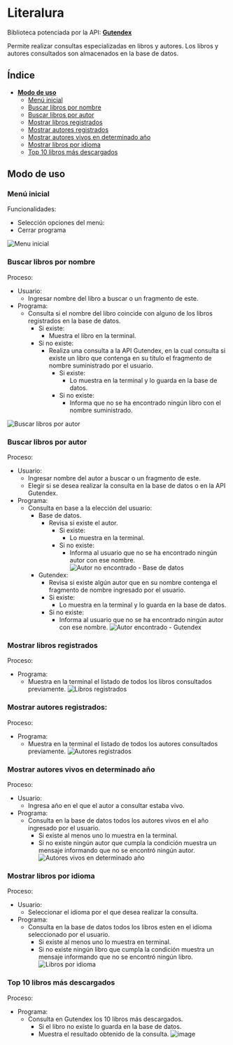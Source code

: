 # Literalura
Biblioteca potenciada por la API: **[Gutendex](https://gutendex.com/ "Gutendex")**

Permite realizar consultas especializadas en libros y autores. Los libros y autores consultados son almacenados en la base de datos.

## Índice
- **[Modo de uso](#modo-de-uso)**
  - [Menú inicial](#menú-inicial)
  - [Buscar libros por nombre](#buscar-libros-por-nombre)
  - [Buscar libros por autor](#buscar-libros-por-autor)
  - [Mostrar libros registrados](#mostrar-libros-registrados)
  - [Mostrar autores registrados](#mostrar-autores-registrados)
  - [Mostrar autores vivos en determinado año](#mostrar-autores-vivos-en-determinado-año)
  - [Mostrar libros por idioma](#mostrar-libros-por-idioma)
  - [Top 10 libros más descargados](#top-10-libros-más-descargados)

## Modo de uso
### Menú inicial
Funcionalidades:
- Selección opciones del menú:
- Cerrar programa

![Menu inicial](https://github.com/Anbeld/Challenge-Literalura_BackEnd/assets/147835151/a543e0db-c6a2-4709-98e6-30e625fac5f4)

### Buscar libros por nombre
Proceso:
- Usuario:
  - Ingresar nombre del libro a buscar o un fragmento de este.
- Programa:
  - Consulta si el nombre del libro coincide con alguno de los libros registrados en la base de datos.
    - Si existe:
      - Muestra el libro en la terminal.
    - Si no existe:
      - Realiza una consulta a la API Gutendex, en la cual consulta si existe un libro que contenga en su título el fragmento de nombre suministrado por el usuario.
        - Si existe:
          - Lo muestra en la terminal y lo guarda en la base de datos.
        - Si no existe:
          - Informa que no se ha encontrado ningún libro con el nombre suministrado.
  
![Buscar libros por autor](https://github.com/Anbeld/Challenge-Literalura_BackEnd/assets/147835151/b876fb64-09f1-435d-a7e8-571b73f490be)

### Buscar libros por autor
Proceso:
- Usuario:
  - Ingresar nombre del autor a buscar o un fragmento de este.
  - Elegir si se desea realizar la consulta en la base de datos o en la API Gutendex.
- Programa:
  - Consulta en base a la elección del usuario: 
    - Base de datos.
      - Revisa si existe el autor.
        - Si existe:
          - Lo muestra en la terminal.
        - Si no existe:
          - Informa al usuario que no se ha encontrado ningún autor con ese nombre.
![Autor no encontrado - Base de datos](https://github.com/Anbeld/Challenge-Literalura_BackEnd/assets/147835151/d2fe4f8e-0c78-4af1-aba3-f64cda23fd66)
    - Gutendex:
      - Revisa si existe algún autor que en su nombre contenga el fragmento de nombre ingresado por el usuario.
       - Si existe:
         - Lo muestra en la terminal y lo guarda en la base de datos.
       - Si no existe:
         - Informa al usuario que no se ha encontrado ningún autor con ese nombre.
![Autor encontrado - Gutendex](https://github.com/Anbeld/Challenge-Literalura_BackEnd/assets/147835151/a0216a41-3b31-4296-92c8-40aeb0a18f2f)

### Mostrar libros registrados
Proceso:
- Programa:
  - Muestra en la terminal el listado de todos los libros consultados previamente.
![Libros registrados](https://github.com/Anbeld/Challenge-Literalura_BackEnd/assets/147835151/2f982233-9fb6-4faf-b702-d42ee91584a5)

### Mostrar autores registrados:
Proceso:
- Programa:
  - Muestra en la terminal el listado de todos los autores consultados previamente.
![Autores registrados](https://github.com/Anbeld/Challenge-Literalura_BackEnd/assets/147835151/c75519ff-0e50-42d5-a6ca-c946828ed690)

### Mostrar autores vivos en determinado año
Proceso:
- Usuario:
  - Ingresa año en el que el autor a consultar estaba vivo.
- Programa:
  - Consulta en la base de datos todos los autores vivos en el año ingresado por el usuario.
    - Si existe al menos uno lo muestra en la terminal.
    - Si no existe ningún autor que cumpla la condición muestra un mensaje informando que no se encontró ningún autor. 
![Autores vivos en determinado año](https://github.com/Anbeld/Challenge-Literalura_BackEnd/assets/147835151/50d2b2e5-a5b2-401b-8d74-22daea73f42a)

### Mostrar libros por idioma
Proceso:
- Usuario:
  - Seleccionar el idioma por el que desea realizar la consulta.
- Programa:
  - Consulta en la base de datos todos los libros esten en el idioma seleccionado por el usuario.
    - Si existe al menos uno lo muestra en terminal.
    - Si no existe ningún libro que cumpla la condición muestra un mensaje informando que no se encontró ningún libro. 
![Libros por idioma](https://github.com/Anbeld/Challenge-Literalura_BackEnd/assets/147835151/47207f95-7c69-4ac8-88f2-6739faef6072)

### Top 10 libros más descargados
Proceso:
- Programa:
  - Consulta en Gutendex los 10 libros más descargados.
    - Si el libro no existe lo guarda en la base de datos.
    - Muestra el resultado obtenido de la consulta.
![image](https://github.com/Anbeld/Challenge-Literalura_BackEnd/assets/147835151/cdfb7a1d-4d8c-4864-a9d5-9b7db3d1d208)
   

